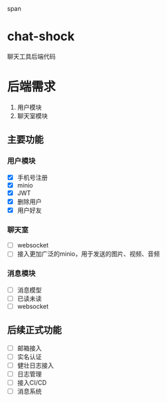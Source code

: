span

# chat-shock

聊天工具后端代码

# 后端需求

1. 用户模块
2. 聊天室模块

## 主要功能

### 用户模块

- [X]  手机号注册
- [X]  minio
- [X]  JWT
- [X]  删除用户
- [X]  用户好友

### 聊天室

- [ ]  websocket
- [ ]  接入更加广泛的minio，用于发送的图片、视频、音频

### 消息模块

- [ ]  消息模型
- [ ]  已读未读
- [ ]  websocket

## 后续正式功能

- [ ]  邮箱接入
- [ ]  实名认证
- [ ]  健壮日志接入
- [ ]  日志管理
- [ ]  接入CI/CD
- [ ]  消息系统
